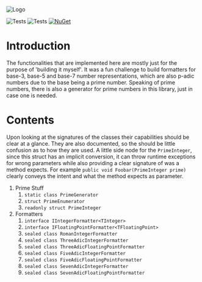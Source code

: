 ![Logo](../release/logo.png)

![Tests](https://img.shields.io/github/actions/workflow/status/Narumikazuchi/Math/linux-tests.yml?label=linux-tests) ![Tests](https://img.shields.io/github/actions/workflow/status/Narumikazuchi/Math/windows-tests.yml?label=windows-tests) [![NuGet](https://img.shields.io/nuget/v/Narumikazuchi.Math.svg)](https://www.nuget.org/packages/Narumikazuchi.Math)  

# Introduction
The functionalities that are implemented here are mostly just for the purpose of 'building it myself'. It was a fun challenge to build formatters for base-3, base-5 and base-7 number representations, which are also p-adic numbers due to the base being a prime number.
Speaking of prime numbers, there is also a generator for prime numbers in this library, just in case one is needed.

# Contents
Upon looking at the signatures of the classes their capabilities should be clear at a glance. They are also documented, so the should be little confusion as to how they are used. A little side node for the ```PrimeInteger```, since
this struct has an implicit conversion, it can throw runtime exceptions for wrong parameters while also providing a clear signature of was a method expects. For example ```public void Foobar(PrimeInteger prime)``` clearly conveys the intent and what the
method expects as parameter.  

1. Prime Stuff
	1. ```static class PrimeGenerator```
	1. ```struct PrimeEnumerator```
	1. ```readonly struct PrimeInteger```
1. Formatters
	1. ```interface IIntegerFormatter<TInteger>```
	1. ```interface IFloatingPointFormatter<TFloatingPoint>```
	1. ```sealed class RomanIntegerFormatter```
	1. ```sealed class ThreeAdicIntegerFormatter```
	1. ```sealed class ThreeAdicFloatingPointFormatter```
	1. ```sealed class FiveAdicIntegerFormatter```
	1. ```sealed class FiveAdicFloatingPointFormatter```
	1. ```sealed class SevenAdicIntegerFormatter```
	1. ```sealed class SevenAdicFloatingPointFormatter```
